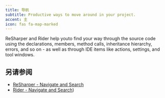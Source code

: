 ```yaml
---
title: 导航
subtitle: Productive ways to move around in your project.
accent: 主
icon: fas fa-map-marked
---
```


ReSharper and Rider help youto find your way through the source code using the declarations, members, method calls, inheritance hierarchy, errors, and so on - as well as through IDE items like actions, settings, and tool windows.

## 另请参阅
- [ReSharper - Navigate and Search](https://www.jetbrains.com/help/resharper/Navigation_and_Search__Index.html)
- [Rider - Navigate and Search](https://www.jetbrains.com/help/rider/Navigation_and_Search__Index.html))
